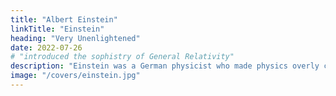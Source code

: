 ```yaml
---
title: "Albert Einstein"
linkTitle: "Einstein"
heading: "Very Unenlightened"
date: 2022-07-26
# "introduced the sophistry of General Relativity"
description: "Einstein was a German physicist who made physics overly complicated by using arbitrary tensors to describe motions within the universe. This is similar to Kant, also a German, who made philosophy overly complicated by using atbitrary transendence to the point of being utterly useless"
image: "/covers/einstein.jpg"
---
```

